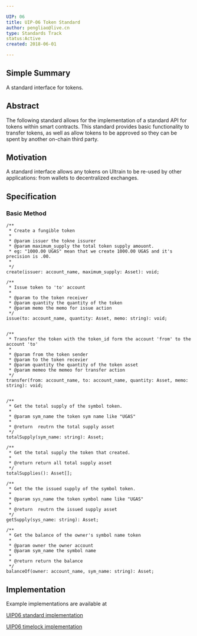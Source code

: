 ```yaml
---

UIP: 06
title: UIP-06 Token Standard
author: pengliao@live.cn
type: Standards Track
status:Active
created: 2018-06-01

---
```



## Simple Summary

A standard interface for tokens.

## Abstract

The following standard allows for the implementation of a standard API for tokens within smart contracts.
This standard provides basic functionality to transfer tokens, as well as allow tokens to be approved so they can be spent by another on-chain third party.

## Motivation

A standard interface allows any tokens on Ultrain to be re-used by other applications: from wallets to decentralized exchanges.

## Specification

### Basic Method

	/**
	 * Create a fungible token
	 * 
	 * @param issuer the tokne issurer
	 * @param maximum_supply the total token supply amouont.
	 * eg: "1000.00 UGAS" mean that we create 1000.00 UGAS and it's precision is .00.
	 * 
	 */
	create(issuer: account_name, maximum_supply: Asset): void;

	/**
	 * Issue token to 'to' account
	 * 
	 * @param to the token receiver
	 * @param quantity the quantity of the token
	 * @param memo the memo for issue action
	 */
	issue(to: account_name, quantity: Asset, memo: string): void;


	/**
	 * Transfer the token with the token_id form the account 'from' to the account 'to'
	 * 
	 * @param from the token sender
	 * @param to the token recevier
	 * @param quantity the quantity of the token asset
	 * @param memeo the memeo for transfer action
	 */
	transfer(from: account_name, to: account_name, quantity: Asset, memo: string): void;

	
	/**
	 * Get the total supply of the symbol token.
	 * 
	 * @param sym_name the token sym name like "UGAS"
	 * 
	 * @return  reutrn the total supply asset
	 */
	totalSupply(sym_name: string): Asset;

	/**
	 * Get the total supply the token that created.
	 * 
	 * @return return all total supply asset
	 */
	totalSupplies(): Asset[];

	/**
	 * Get the the issued supply of the symbol token.  
	 * 
	 * @param sys_name the token symbol name like "UGAS"
	 * 
	 * @return  reutrn the issued supply asset
	 */
	getSupply(sys_name: string): Asset;

	/**
	 * Get the balance of the owner's symbol name token
	 * 
	 * @param owner the owner account 
	 * @param sym_name the symbol name
	 * 
	 * @return return the balance
	 */
	balanceOf(owner: account_name, sym_name: string): Asset;

## Implementation

Example implementations are available at

[UIP06 standard implementation](https://github.com/ultrain-os/ultrain-ts-lib/blob/master/demos/UIP06/UIP06.ts)

[UIP06 timelock implementation](https://github.com/ultrain-os/ultrain-ts-lib/blob/master/demos/UIP06/UIP06TimeLock.ts)


